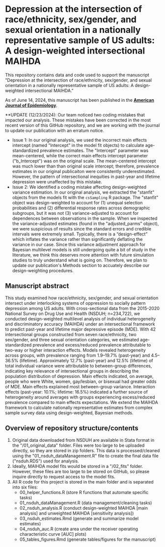 # Depression at the intersection of race/ethnicity, sex/gender, and sexual orientation in a nationally representative sample of US adults: A design-weighted intersectional MAIHDA
This repository contains data and code used to support the manuscript "Depression at the intersection of race/ethnicity, sex/gender, and sexual orientation in a nationally representative sample of US adults: A design-weighted intersectional MAIHDA."

As of June 14, 2024, this manuscript has been published in the **[American Journal of Epidemiology](https://academic.oup.com/aje/advance-article/doi/10.1093/aje/kwae121/7693604?utm_source=authortollfreelink&utm_campaign=aje&utm_medium=email&guestAccessKey=6aeb2470-7617-41eb-9529-5ab0bbfb3804)**. 

**UPDATE (12/23/2024): Our team noticed two coding mistakes that impacted our analysis. These mistakes have been corrected in the most recent version of this GitHub repository, and we are working with the journal to update our publication with an erratum notice.
   * Issue 1: In our original analysis, we used the incorrect main effects intercept (named "Intercept" in the model fit objects) to calculate age-standardized prevalence estimates. The "Intercept" parameter was mean-centered, while the correct main effects intercept parameter ("b_Intercept") was on the original scale. The mean-centered intercept was much lower than than original scale intercept; therefore, prevalence estimates in our original publicaiton were consistently underestimated. However, the pattern of intersectional inequities in past-year and lifetime depression were unaffected by this mistake.
   * Issue 2: We identified a coding mistake affecting design-weighted variance estimation. In our original analysis, we extracted the "stanfit" objects from the models fit with the `csSampling` R package. The "stanfit" object was design-weighted to account for (1) unequal selection probabilities and (2) differential response rates across demographic subgroups, but it was not (3) variance-adjusted to account for dependences between observations in the sample. When we inspected the variance-adjusted estimates (found in the "adjusted_parms" object), we were suspicious of results since the standard errors and credible intervals were extremely small. Typically, there is a “design-effect” which inflates the variance rather than significantly deflating the variance in our case. Since this variance adjustment approach for Bayesian multilevel models is still undergoing quite a bit of study in the literature, we think this deserves more attention with future simulation studies to truly understand what is going on. Therefore, we plan to update our publication's Methods section to accuately describe our design-weighting procedures.

## Manuscript abstract

This study examined how race/ethnicity, sex/gender, and sexual orientation intersect under interlocking systems of oppression to socially pattern depression among US adults. With cross-sectional data from the 2015-2020 National Survey on Drug Use and Health (NSDUH; n=234,722), we conducted design-weighted multilevel analysis of individual heterogeneity and discriminatory accuracy (MAIHDA) under an intersectional framework to predict past-year and lifetime major depressive episode (MDE). With 42 intersectional groups constructed from seven race/ethnicity, two sex/gender, and three sexual orientation categories, we estimated age-standardized prevalence and excess/reduced prevalence attributable to two-way or higher interaction effects. Models revealed heterogeneity across groups, with prevalence ranging from 1.9–19.7% (past-year) and 4.5–36.5% (lifetime). Approximately 12.7% (past-year) and 12.5% (lifetime) of total individual variance were attributable to between-group differences, indicating key relevance of intersectional groups in describing the population distribution of depression. Main effects indicated, on average, people who were White, women, gay/lesbian, or bisexual had greater odds of MDE. Main effects explained most between-group variance. Interaction effects (past-year: 10.1%; lifetime: 16.5%) indicated a further source of heterogeneity around averages with groups experiencing excess/reduced prevalence compared to main effects expectations. We extend the MAIHDA framework to calculate nationally representative estimates from complex sample survey data using design-weighted, Bayesian methods.

## Overview of repository structure/contents

1. Original data downloaded from NSDUH are available in Stata format in the "/01_original_data" folder. Files were too large to be uploaded directly, so they are stored in zip folders. This data is processed/cleaned using the "01_nsduh_dataManagement.R" file to create the final data file ("nsduh.RDS") used for analysis.
2. Ideally, MAIHDA model fits would be stored in a "/02_fits" folder. However, these files are too large to be stored on GitHub, so please inquire directly to request access to the model fits.
3. All R code for this project is stored in the main folder and is separated into six files:
    * 00_helper_functions.R (store R functions that automate specific tasks)
    * 01_nsduh_dataManagement.R (data management/cleaning tasks)
    * 02_nsduh_analysis.R (conduct design-weighted MAIHDA [main analysis] and unweighted MAIHDA [sensitivity analysis])
    * 03_nsduh_estimates.Rmd (generate and summarize model estimates)
    * 04_nsduh_auc.R (create area under the receiver operating characteristic curve [AUC] plots)
    * 05_tables_figures.Rmd (generate tables/figures for the manuscript)
